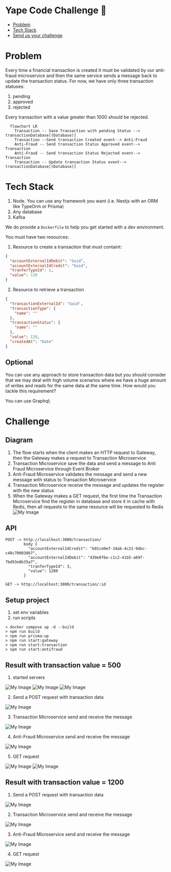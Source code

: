 # Yape Code Challenge :rocket:

- [Problem](#problem)
- [Tech Stack](#tech_stack)
- [Send us your challenge](#send_us_your_challenge)

# Problem

Every time a financial transaction is created it must be validated by our anti-fraud microservice and then the same service sends a message back to update the transaction status.
For now, we have only three transaction statuses:

<ol>
  <li>pending</li>
  <li>approved</li>
  <li>rejected</li>  
</ol>

Every transaction with a value greater than 1000 should be rejected.

```mermaid
  flowchart LR
    Transaction -- Save Transaction with pending Status --> transactionDatabase[(Database)]
    Transaction --Send transaction Created event--> Anti-Fraud
    Anti-Fraud -- Send transaction Status Approved event--> Transaction
    Anti-Fraud -- Send transaction Status Rejected event--> Transaction
    Transaction -- Update transaction Status event--> transactionDatabase[(Database)]
```

# Tech Stack

<ol>
  <li>Node. You can use any framework you want (i.e. Nestjs with an ORM like TypeOrm or Prisma) </li>
  <li>Any database</li>
  <li>Kafka</li>    
</ol>

We do provide a `Dockerfile` to help you get started with a dev environment.

You must have two resources:

1. Resource to create a transaction that must containt:

```json
{
  "accountExternalIdDebit": "Guid",
  "accountExternalIdCredit": "Guid",
  "tranferTypeId": 1,
  "value": 120
}
```

2. Resource to retrieve a transaction

```json
{
  "transactionExternalId": "Guid",
  "transactionType": {
    "name": ""
  },
  "transactionStatus": {
    "name": ""
  },
  "value": 120,
  "createdAt": "Date"
}
```

## Optional

You can use any approach to store transaction data but you should consider that we may deal with high volume scenarios where we have a huge amount of writes and reads for the same data at the same time. How would you tackle this requirement?

You can use Graphql;

# Challenge

## Diagram
1. The flow starts when the client makes an HTTP request to Gateway, then the Gateway makes a request to Transaction Microservice
2. Transaction Microservice save the data and send a message to Anti Fraud Microservice through Event Broker
3. Anti-Fraud Microservice validates the message and send a new message with status to Transaction Microservice
4. Transaction Microservice receive the message and updates the register with the new status
5. When the Gateway makes a GET request, the first time the Transaction Microservice find the register in database and store it 
in cache with Redis, then all requests to the same resource will be requested to Redis
![My Image](images/architecture.PNG)

## API
``` 
POST -> http://localhost:3000/transaction/
        body {
          "accountExternalIdCredit": "b01ce0ef-34ab-4c21-94bc-c48c70003867",
          "accountExternalIdDebit": "439e8f6e-c1c2-41b5-a69f-7bd93e8b35a7",
          "tranferTypeId": 3,
          "value": 1200
        }

GET -> http://localhost:3000/transaction/:id

```

## Setup project
1. set env variables
2. run scripts
```
> docker compose up -d --build
> npm run build
> npm run prisma:up
> npm run start:gateway
> npm run start:transaction
> npm run start:antifraud
```

## Result with transaction value = 500
1. started servers

![My Image](images/start-gateway.PNG)
![My Image](images/start-transaction.PNG)
![My Image](images/start-anti-fraud.PNG)

2. Send a POST request with transaction data

![My Image](images/gateway-post.PNG)

3. Transaction Microservice send and receive the message

![My Image](images/send-receive-transaction.PNG)

4. Anti-Fraud Microservice send and receive the message

![My Image](images/send-receive-anti-fraud.PNG)

5. GET request

![My Image](images/get-transaction.PNG)
![My Image](images/response-transaction.PNG)

## Result with transaction value = 1200

1. Send a POST request with transaction data

![My Image](images/bad-gateway-post.PNG)

2. Transaction Microservice send and receive the message

![My Image](images/reject-transaction.PNG)

3. Anti-Fraud Microservice send and receive the message

![My Image](images/reject-anti-fraud.PNG)

4. GET request

![My Image](images/response-transaction-rejected.PNG)



